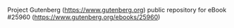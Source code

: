 Project Gutenberg (https://www.gutenberg.org) public repository for eBook #25960 (https://www.gutenberg.org/ebooks/25960)
